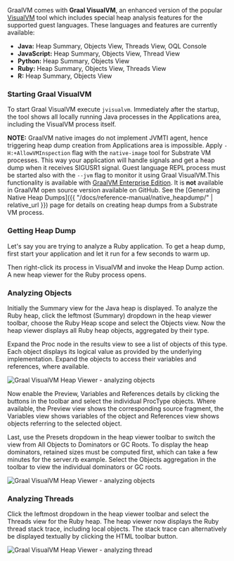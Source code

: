 GraalVM comes with **Graal VisualVM**, an enhanced version of the popular [VisualVM](https://visualvm.github.io) tool which includes special heap analysis features for the supported guest languages. These languages and features are currently available:

 - __Java:__ Heap Summary, Objects View, Threads View, OQL Console
 - __JavaScript:__ Heap Summary, Objects View, Thread View
 - __Python:__ Heap Summary, Objects View
 - __Ruby:__ Heap Summary, Objects View, Threads View
 - __R:__ Heap Summary, Objects View

### Starting Graal VisualVM
To start Graal VisualVM execute `jvisualvm`. Immediately after the startup, the tool shows all locally running Java processes in the Applications area, including the VisualVM process itself.

__NOTE:__ GraalVM native images do not implement JVMTI agent, hence triggering heap dump creation from Applications area is impossible. Apply `-H:+AllowVMInspection` flag with the `native-image` tool for Substrate VM processes. This way your application will handle signals and get a heap dump when it receives SIGUSR1 signal. Guest language REPL process must be started also with the `--jvm` flag to monitor it using Graal VisualVM.This functionality is available with [GraalVM Enterprise Edition](http://www.oracle.com/technetwork/oracle-labs/program-languages/downloads/index.html). It is **not** available in GraalVM open source version available on GitHub. See the [Generating Native Heap Dumps]({{ "/docs/reference-manual/native_heapdump/" | relative_url }}) page for details on creating heap dumps from a Substrate VM process. 

### Getting Heap Dump
Let's say you are trying to analyze a Ruby application. To get a heap dump, first start your application and let it run for a few seconds to warm up.

Then right-click its process in VisualVM and invoke the Heap Dump action. A new heap viewer for the Ruby process opens.

### Analyzing Objects
Initially the Summary view for the Java heap is displayed. To analyze the Ruby heap, click the leftmost (Summary) dropdown in the heap viewer toolbar, choose the Ruby Heap scope and select the Objects view. Now the heap viewer displays all Ruby heap objects, aggregated by their type.

Expand the Proc node in the results view to see a list of objects of this type. Each object displays its logical value as provided by the underlying implementation. Expand the objects to access their variables and references, where available.

![](/docs/img/HeapViewer_objects.png "Graal VisualVM Heap Viewer - analyzing objects")

Now enable the Preview, Variables and References details by clicking the buttons in the toolbar and select the individual ProcType objects. Where available, the Preview view shows the corresponding source fragment, the Variables view shows variables of the object and References view shows objects referring to the selected object.

Last, use the Presets dropdown in the heap viewer toolbar to switch the view from All Objects to Dominators or GC Roots. To display the heap dominators, retained sizes must be computed first, which can take a few minutes for the server.rb example. Select the Objects aggregation in the toolbar to view the individual dominators or GC roots.

![](/docs/img/HeapViewer_objects_dominators.png "Graal VisualVM Heap Viewer - analyzing objects")

### Analyzing Threads
Click the leftmost dropdown in the heap viewer toolbar and select the Threads view for the Ruby heap. The heap viewer now displays the Ruby thread stack trace, including local objects. The stack trace can alternatively be displayed textually by clicking the HTML toolbar button.

![](/docs/img/HeapViewer_thread.png "Graal VisualVM Heap Viewer - analyzing thread")
